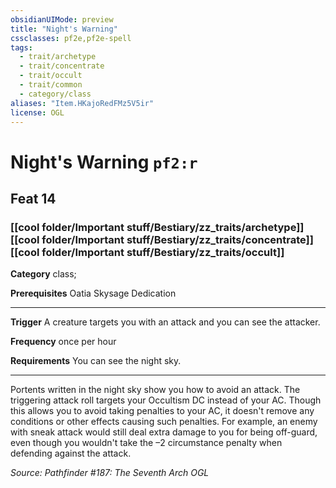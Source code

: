 ```yaml
---
obsidianUIMode: preview
title: "Night's Warning"
cssclasses: pf2e,pf2e-spell
tags:
  - trait/archetype
  - trait/concentrate
  - trait/occult
  - trait/common
  - category/class
aliases: "Item.HKajoRedFMz5V5ir"
license: OGL
---
```

# Night's Warning `pf2:r`
## Feat 14
### [[cool folder/Important stuff/Bestiary/zz_traits/archetype]][[cool folder/Important stuff/Bestiary/zz_traits/concentrate]][[cool folder/Important stuff/Bestiary/zz_traits/occult]]

**Category** class; 



**Prerequisites** Oatia Skysage Dedication
* * *
**Trigger** A creature targets you with an attack and you can see the attacker.

**Frequency** once per hour

**Requirements** You can see the night sky.

* * *

Portents written in the night sky show you how to avoid an attack. The triggering attack roll targets your Occultism DC instead of your AC. Though this allows you to avoid taking penalties to your AC, it doesn't remove any conditions or other effects causing such penalties. For example, an enemy with sneak attack would still deal extra damage to you for being off-guard, even though you wouldn't take the –2 circumstance penalty when defending against the attack.

*Source: Pathfinder #187: The Seventh Arch*
*OGL*